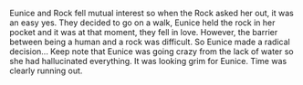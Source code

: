 Eunice and Rock fell mutual interest so when the Rock asked her out, it was an easy yes. 
They decided to go on a walk, Eunice held the rock in her pocket and it was at that moment, they fell in love. 
However, the barrier between being a human and a rock was difficult. So Eunice made a radical decision...
Keep note that Eunice was going crazy from the lack of water so she had hallucinated everything. 
It was looking grim for Eunice. 
Time was clearly running out. 